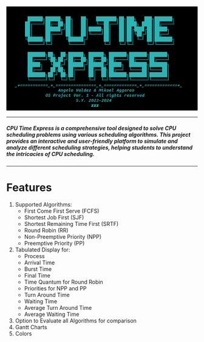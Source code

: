 ### 
  
<div align="center">
<img src="https://github.com/esset31n/CPU-Scheduling/blob/main/cpu-time-express.png" alt="Description of the image">
</div>


----
##### CPU Time Express is a comprehensive tool designed to solve CPU scheduling problems using various scheduling algorithms. This project provides an interactive and user-friendly platform to simulate and analyze different scheduling strategies, helping students to understand the intricacies of CPU scheduling.

----


# Features

1. Supported Algorithms:
   - First Come First Serve (FCFS)
   - Shortest Job First (SJF)
   - Shortest Remaining Time First (SRTF)
   - Round Robin (RR)
   - Non-Preemptive Priority (NPP)
   - Preemptive Priority (PP)
2. Tabulated Display for: 
   - Process 
   - Arrival Time 
   - Burst Time
   - Final Time 
   - Time Quantum for Round Robin
   - Priorities for NPP and PP
   - Turn Around Time 
   - Waiting Time
   - Average Turn Around Time 
   - Average Waiting Time
3. Option to Evaluate all Algorithms for comparison
4. Gantt Charts 
5. Colors